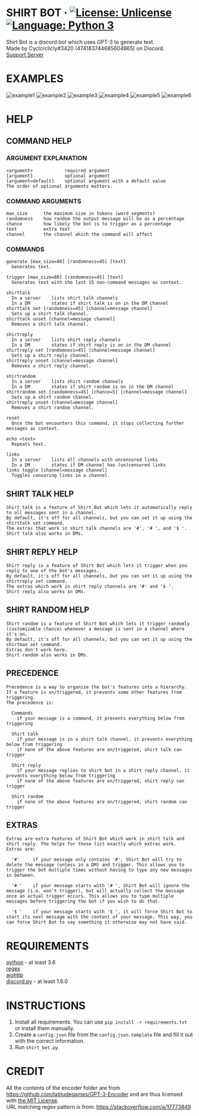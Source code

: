 # SHIRT BOT &middot; [![License: Unlicense](https://img.shields.io/badge/license-Unlicense-blue.svg)](https://unlicense.org/) [![Language: Python 3](https://img.shields.io/badge/language-Python%203-blue.svg)](https://python.org/)  
Shirt Bot is a discord bot which uses GPT-3 to generate text.<br>
Made by Cyclcrclicly#3420 (474183744685604865) on Discord.<br>
[Support Server](https://discord.gg/KXxnPSScdn)
# EXAMPLES
![example1](https://media.discordapp.net/attachments/538700981030879242/810570370829516871/example_1.png)
![example2](https://media.discordapp.net/attachments/538700981030879242/810570389729443900/example_2.png)
![example3](https://media.discordapp.net/attachments/538700981030879242/810570428228698122/example_3.png)
![example4](https://media.discordapp.net/attachments/538700981030879242/810570461942513724/example_4.png)
![example5](https://media.discordapp.net/attachments/538700981030879242/810570479677079562/example_5.png)
![example6](https://media.discordapp.net/attachments/538700981030879242/810570503349075968/example_6.png)
# HELP
## COMMAND HELP
### ARGUMENT EXPLANATION
```
<argument>            required argument
[argument]            optional argument
[argument=default]    optional argument with a default value
The order of optional arguments matters.
```
### COMMAND ARGUMENTS
```
max_size      the maximum size in tokens (word segments)
randomness    how random the output message will be as a percentage
chance        how likely the bot is to trigger as a percentage
text          extra text
channel       the channel which the command will affect
```
### COMMANDS
```
generate [max_size=80] [randomness=45] [text]
  Generates text.
  
trigger [max_size=80] [randomness=45] [text]
  Generates text with the last 15 non-command messages as context.

shirttalk
  In a server    lists shirt talk channels
  In a DM        states if shirt talk is on in the DM channel
shirttalk set [randomness=45] [channel=message channel]
  Sets up a shirt talk channel.
shirttalk unset [channel=message channel]
  Removes a shirt talk channel.

shirtreply
  In a server    lists shirt reply channels
  In a DM        states if shirt reply is on in the DM channel
shirtreply set [randomness=45] [channel=message channel]
  Sets up a shirt reply channel.
shirtreply unset [channel=message channel]
  Removes a shirt reply channel.

shirtrandom
  In a server    lists shirt random channels
  In a DM        states if shirt random is on in the DM channel
shirtrandom set [randomness=45] [chance=5] [channel=message channel]
  Sets up a shirt random channel.
shirtreply unset [channel=message channel]
  Removes a shirt random channel.

reset
  Once the bot encounters this command, it stops collecting further messages as context.

echo <text>
  Repeats text.

links
  In a server    lists all channels with uncensored links
  In a DM        states if DM channel has (un)censored links
links toggle [channel=message channel]
  Toggles censoring links in a channel.
```
## SHIRT TALK HELP
```
Shirt talk is a feature of Shirt Bot which lets it automatically reply to all messages sent in a channel.
By default, it's off for all channels, but you can set it up using the shirttalk set command.
The extras that work in shirt talk channels are '#', '# ', and '$ '.
Shirt talk also works in DMs.
```
## SHIRT REPLY HELP
```
Shirt reply is a feature of Shirt Bot which lets it trigger when you reply to one of the bot's messages.
By default, it's off for all channels, but you can set it up using the shirtreply set command.
The extras which work in shirt reply channels are '#' and '$ '.
Shirt reply also works in DMs.
```
## SHIRT RANDOM HELP
```
Shirt random is a feature of Shirt Bot which lets it trigger randomly (customizable chance) whenever a message is sent in a channel where it's on.
By default, it's off for all channels, but you can set it up using the shirtman set command.
Extras don't work here.
Shirt random also works in DMs.
```
## PRECEDENCE
```
Precedence is a way to organize the bot's features into a hierarchy. If a feature is on/triggered, it prevents some other features from triggering.
The precedence is:

  Commands
    if your message is a command, it prevents everything below from triggering

  Shirt talk
    if your message is in a shirt talk channel, it prevents everything below from triggering
    if none of the above features are on/triggered, shirt talk can trigger

  Shirt reply
    if your message replies to shirt bot in a shirt reply channel, it prevents everything below from triggering
    if none of the above features are on/triggered, shirt reply can trigger

  Shirt random
    if none of the above features are on/triggered, shirt random can trigger
```
## EXTRAS
```
Extras are extra features of Shirt Bot which work in shirt talk and shirt reply. The helps for those list exactly which extras work.
Extras are:

  '#'     if your message only contains '#', Shirt Bot will try to delete the message (unless in a DM) and trigger. This allows you to trigger the bot multiple times without having to type any new messages in between.

  '# '    if your message starts with '# ', Shirt Bot will ignore the message (i.e. won't trigger), but will actually collect the message once an actual trigger occurs. This allows you to type multiple messages before triggering the bot if you wish to do that.

  '$ '    if your message starts with '$ ', it will force Shirt Bot to start its next message with the content of your message. This way, you can force Shirt Bot to say something it otherwise may not have said.
```
# REQUIREMENTS
[python](https://www.python.org/) - at least 3.6<br>
[regex](https://pypi.org/project/regex/)<br>
[aiohttp](https://pypi.org/project/aiohttp/)<br>
[discord.py](https://pypi.org/project/discord.py/) - at least 1.6.0
# INSTRUCTIONS
1. Install all requirements. You can use `pip install -r requirements.txt` or install them manually.
2. Create a `config.json` file from the `config.json.template` file and fill it out with the correct information.
3. Run `shirt_bot.py`.
# CREDIT
All the contents of the encoder folder are from https://github.com/latitudegames/GPT-3-Encoder and are thus licensed with [the MIT License](encoder/LICENSE).<br>
URL matching regex pattern is from: https://stackoverflow.com/a/17773849
